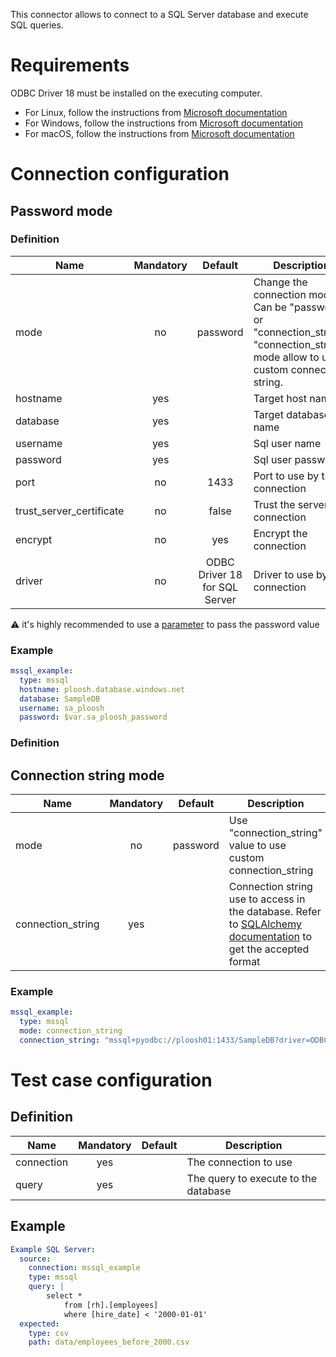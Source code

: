 This connector allows to connect to a SQL Server database and execute SQL queries.

# Requirements
ODBC Driver 18 must be installed on the executing computer.

* For Linux, follow the instructions from [Microsoft documentation](https://learn.microsoft.com/en-us/sql/connect/odbc/linux-mac/installing-the-microsoft-odbc-driver-for-sql-server?view=sql-server-ver15&tabs=ubuntu18-install%2Calpine17-install%2Cdebian8-install%2Credhat7-13-install%2Crhel7-offline#18)
* For Windows, follow the instructions from [Microsoft documentation](https://learn.microsoft.com/en-us/sql/connect/odbc/download-odbc-driver-for-sql-server?view=sql-server-ver15)
* For macOS, follow the instructions from [Microsoft documentation](https://learn.microsoft.com/en-us/sql/connect/odbc/linux-mac/install-microsoft-odbc-driver-sql-server-macos?view=sql-server-ver15)

# Connection configuration
## Password mode
### Definition
| Name                       | Mandatory | Default                       | Description |
|----------------------------|:---------:|:-----------------------------:|-------------|
| mode                       | no        |  password                     | Change the connection mode. Can be "password" or "connection_string". "connection_string" mode allow to use a custom connection string.
| hostname                   | yes       |                               | Target host name
| database                   | yes       |                               | Target database name
| username                   | yes       |                               | Sql user name
| password                   | yes       |                               | Sql user password
| port                       | no        | 1433                          | Port to use by the connection
| trust_server_certificate   | no        | false                         | Trust the server ssl connection
| encrypt                    | no        | yes                           | Encrypt the connection
| driver                     | no        | ODBC Driver 18 for SQL Server | Driver to use by the connection

⚠️ it's highly recommended to use a [parameter](/docs/configuration-custom-parameters/) to pass the password value

### Example
``` yaml
mssql_example:
  type: mssql
  hostname: ploosh.database.windows.net
  database: SampleDB
  username: sa_ploosh
  password: $var.sa_ploosh_password 
```

### Definition
## Connection string mode
| Name              | Mandatory | Default                       | Description |
|-------------------|:---------:|:-----------------------------:|-------------|
| mode              | no        |  password                     | Use "connection_string" value to use custom connection_string
| connection_string | yes       |                               | Connection string use to access in the database. Refer to [SQLAlchemy documentation](https://docs.sqlalchemy.org/en/20/dialects/mssql.html) to get the accepted format

### Example
``` yaml
mssql_example:
  type: mssql
  mode: connection_string
  connection_string: "mssql+pyodbc://ploosh01:1433/SampleDB?driver=ODBC+Driver+18+for+SQL+Server&TrustServerCertificate=yes&authentication=ActiveDirectoryIntegrated"
```

# Test case configuration
## Definition
| Name              | Mandatory | Default                       | Description |
|-------------------|:---------:|:-----------------------------:|-------------|
| connection        | yes       |                               | The connection to use 
| query             | yes       |                               | The query to execute to the database

## Example
``` yaml
Example SQL Server:
  source:
    connection: mssql_example
    type: mssql
    query: | 
        select * 
            from [rh].[employees]
            where [hire_date] < '2000-01-01'
  expected:
    type: csv
    path: data/employees_before_2000.csv
```